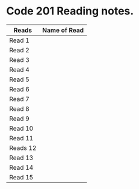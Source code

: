 # Code 201 Reading notes.

| Reads   | Name of Read |
| ----------- | ----------- |
| Read 1  |      |
| Read 2  |         |
| Read 3  |         |
| Read 4  |        |
| Read 5  |        |
| Read 6  |       |
| Read 7  |       |
| Read 8  |        |
| Read 9  |       |
| Read 10 |     |
| Read 11 |           |
| Reads 12|          |
| Read 13 |         |
| Read 14 |         |
| Read 15 |         |
